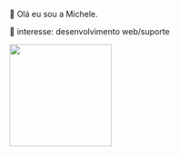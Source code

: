 👋 Olá eu sou a Michele.

<!--
**Mplimaa/Mplimaa** is a ✨ _special_ ✨ repository because its `README.md` (this file) appears on your GitHub profile.

Here are some ideas to get you started:

- 🔭 I’m currently working on ...
- 🌱 I’m currently learning ...
- 👯 I’m looking to collaborate on ...
- 🤔 I’m looking for help with ...
- 💬 Ask me about ...
- 📫 How to reach me: ...
- 😄 Pronouns: ...
- ⚡ Fun fact: ...
-->
🌱 interesse: desenvolvimento web/suporte<br>


<div>
<a href="https://github.com/Mplimaa">
<!--<img height="180em" src = "https://github-readme-stats.vercel.app/api?username=Mplimaa&show_icons=true&theme-dracula&include_ali_comits-true&count_private-true"/>-->
<img height="180em" src = "https://github-readme-stats.vercel.app/api/top-langs/?username=Mplimaa&layout-compact&langs_count-16&theme-dracula"/>
</div>
